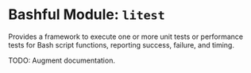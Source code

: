 # Bashful Module: `litest`
Provides a framework to execute one or more unit tests or performance tests for Bash script functions, reporting success, failure, and timing.

TODO: Augment documentation.
